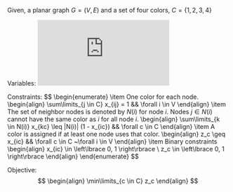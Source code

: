 Given, a planar graph $G = (V, E)$ and a set of four colors, $C = \left\lbrace 1, 2, 3, 4 \right\rbrace$

Variables:
[![\\ \begin{align*} \\     x_{ic} & = \begin{cases} \\         1, & \text{if node $i$ is colored with color $c$} \\ \\         0, & \text{otherwise} \\     \end{cases}\\ \\     z_c & = \begin{cases} \\         1, &\text{ if $c$ is assigned to at least one node}\\ \\         0, &\text{ otherwise} \\     \end{cases} \\ \end{align*}](https://latex.codecogs.com/svg.latex?%5C%5C%20%5Cbegin%7Balign*%7D%20%5C%5C%20%20%20%20%20x_%7Bic%7D%20%26%20%3D%20%5Cbegin%7Bcases%7D%20%5C%5C%20%20%20%20%20%20%20%20%201%2C%20%26%20%5Ctext%7Bif%20node%20%24i%24%20is%20colored%20with%20color%20%24c%24%7D%20%5C%5C%20%5C%5C%20%20%20%20%20%20%20%20%200%2C%20%26%20%5Ctext%7Botherwise%7D%20%5C%5C%20%20%20%20%20%5Cend%7Bcases%7D%5C%5C%20%5C%5C%20%20%20%20%20z_c%20%26%20%3D%20%5Cbegin%7Bcases%7D%20%5C%5C%20%20%20%20%20%20%20%20%201%2C%20%26%5Ctext%7B%20if%20%24c%24%20is%20assigned%20to%20at%20least%20one%20node%7D%5C%5C%20%5C%5C%20%20%20%20%20%20%20%20%200%2C%20%26%5Ctext%7B%20otherwise%7D%20%5C%5C%20%20%20%20%20%5Cend%7Bcases%7D%20%5C%5C%20%5Cend%7Balign*%7D)](#_)

Constraints:
$$
\begin{enumerate}
    \item One color for each node. 
    \begin{align}
        \sum\limits_{j \in C} x_{ij} = 1 && \forall i \in V
    \end{align}
    \item The set of neighbor nodes is denoted by $N(i)$ for node $i$. Nodes $j \in N(i)$ cannot have the same color as $i$
    for all node $i$.
    \begin{align}
        \sum\limits_{k \in N(i)} x_{kc} \leq |N(i)| (1 - x_{ic}) && \forall c \in C
    \end{align}
    \item A color is assigned if at least one node uses that color.
    \begin{align}
        z_c \geq x_{ic} && \forall c \in C ~\forall i \in V
    \end{align}
    \item Binary constraints
    \begin{align}
        x_{ic} \in \left\lbrace 0, 1 \right\rbrace \\
        z_c \in \left\lbrace 0, 1 \right\rbrace 
    \end{align}
\end{enumerate}
$$

Objective:
$$
\begin{align}
    \min\limits_{c \in C} z_c
\end{align}
$$
